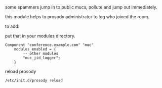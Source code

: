 some spammers jump in to public mucs, pollute and jump out immediately.

this module helps to prosody administrator to log who joined the room.

to add:

put that in your modules directory.

```
Component "conference.example.com" "muc"
    modules_enabled = {
        -- other modules
        "muc_jid_logger";
    }

```


reload prosody

```
/etc/init.d/prosody reload
```


